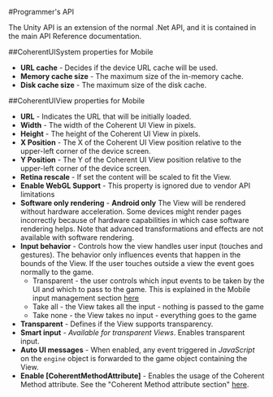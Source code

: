 #Programmer's API

The Unity API is an extension of the normal .Net API, and it is
contained in the main API Reference documentation.


##CoherentUISystem properties for Mobile

- **URL cache** - Decides if the device URL cache will be used.
- **Memory cache size** - The maximum size of the in-memory cache.
- **Disk cache size** - The maximum size of the disk cache.


##CoherentUIView properties for Mobile

- **URL** - Indicates the URL that will be initially loaded.
- **Width** - The width of the Coherent UI View in pixels.
- **Height** - The height of the Coherent UI View in pixels.
- **X Position** - The X of the Coherent UI View position relative to the upper-left corner of the device screen.
- **Y Position** - The Y of the Coherent UI View position relative to the upper-left corner of the device screen.
- **Retina rescale** - If set the content will be scaled to fit the View.
- **Enable WebGL Support** - This property is ignored due to vendor API
  limitations
- **Software only rendering** - **Android only** The View will be rendered
  without hardware acceleration. Some devices might render pages incorrectly
  because of hardware capabilities in which case software rendering helps.
  Note that advanced transformations and effects are not available with
  software rendering.
- **Input behavior** - Controls how the view handles user input (touches and gestures). The behavior only influences events that happen in the bounds of the View. If the user
touches outside a view the event goes normally to the game.
	- Transparent - the user controls which input events to be taken by the UI and which to pass to the game. This is explained in the Mobile input management section [here](05_Points.md)
	- Take all - the View takes all the input - nothing is passed to the game
	- Take none - the View takes no input - everything goes to the game
- **Transparent** - Defines if the View supports transparency.
- **Smart input** - *Available for transparent Views*. Enables transparent input.
- **Auto UI messages** - When enabled, any event triggered in
*JavaScript* on the  `engine` object is forwarded to the game object
containing the View.
- **Enable [CoherentMethodAttribute]** - Enables the usage of the Coherent Method
attribute. See the "Coherent Method attribute section" [here](05_Points.md).

